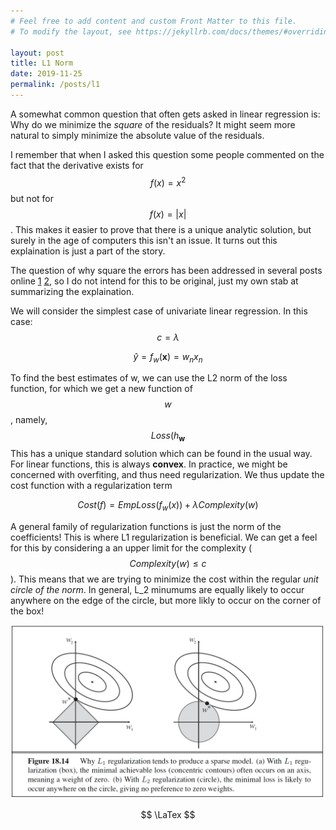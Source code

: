 ```yaml
---
# Feel free to add content and custom Front Matter to this file.
# To modify the layout, see https://jekyllrb.com/docs/themes/#overriding-theme-defaults

layout: post
title: L1 Norm
date: 2019-11-25
permalink: /posts/l1
---
```

A somewhat common question that often gets asked in linear regression is: Why do we minimize the *square* of the residuals? It might seem more natural to simply minimize the absolute value of the residuals. 

I remember that when I asked this question some people commented on the fact that the derivative exists for $$f(x)=x^2$$ but not for $$f(x)=|x|$$. This makes it easier to prove that there is a unique analytic solution, but surely in the age of computers this isn't an issue. It turns out this explaination is just a part of the story.

The question of why square the errors has been addressed in several posts online [1] [2], so I do not intend for this to be original, just my own stab at summarizing the explaination.


We will consider the simplest case of univariate linear regression. In this case: $$ c=\lambda $$

$$ \hat{y}= f_w(\textbf{x})=w_n x_n $$

To find the best estimates of w, we can use the L2 norm of the loss function, for which we get a new function of $$w$$, namely, $$Loss(h_\textbf{w}$$
This has a unique standard solution which can be found in the usual way. For linear functions, this is always **convex**. In practice, we might be concerned with overfiting, and thus need regularization. We thus update the cost function with a regularization term

$$ Cost(f)= EmpLoss(f_w(x)) + \lambda Complexity(w) $$

A general family of regularization functions is just the norm of the coefficients!
This is where L1 regularization is beneficial. We can get a feel for this by considering a an upper limit for the complexity ($$Complexity(w) \leq c$$).
This means that we are trying to minimize the cost within the regular *unit circle of the norm*. In general, L_2 minumums are equally likely to occur anywhere on the edge of the circle, but more likly to occur on the corner of the box!

![picture](/assets/l1.png)

$$ \LaTex $$

[1]: https://stats.stackexchange.com/questions/118/why-square-the-difference-instead-of-taking-the-absolute-value-in-standard-devia
[2]: https://www.benkuhn.net/squared 